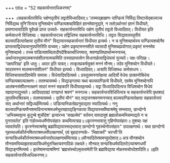 +++
title = "52 सहकार्यन्तराधिकरणम्"

+++
॥सहकार्यंतरविधिः पक्षेणतृतीयं तद्वतोविध्यादिवत्॥ 'तस्माद्ब्राह्मणः पाण़्डित्यं निर्विद्य तिष्टासेद्बाल्यञ्च निर्विद्याथ मुनि'रित्यत्र मुनिशब्देन पाण्डित्यशब्दविहितं ज्ञानमेवानूद्यते, न ततोऽर्थान्तरं ज्ञानं विधीयते, प्रमाणाभावादिति पूर्वपक्षे प्राप्त उच्यते- सहकार्यन्तरविधिः पक्षेण तृतीयं तद्वतो विध्यादिवत्। विधीयत इति कर्मसाधनो विधिशब्दः। सहकार्यन्तरञ्च तद्विधिश्च सहकार्यन्तरविधिः। तद्वतः विद्यावतस्तृतीयं बाल्यपांडित्यापेक्षया तृतीयं मौनं" विद्यायास्सहकार्यन्तरं विधीयत इत्यर्थः। न च मुनिशब्दार्थस्य पाण्डित्यशब्देनैव प्राप्तत्वाद्विधेयत्वानुपपत्तिरिति वाच्यम्। पक्षेण प्रकृष्टमननशीले व्यासादौ मुनिशब्दप्रयोगात् प्रकृष्टं मननमेव मुनिशब्दार्थः। तच्च पांडित्यशब्दितादौपदेशिकार्थाधिगमात्, श्रवणप्रतिष्ठार्थान्मननाच्च, अर्थान्तरभूतमालम्बनसंशीलनात्मकमिति तस्याप्राप्तत्वेन विधानार्हत्वाद्विधेयत्वं युज्यते। पक्षः परिग्रहः। 'पक्षपरिग्रह' इति धातुः। आदर इति यावत्। तत्कृतप्रकर्षयुक्तं मननं मौनम्। तदेव मुनिशब्देन विधीयते। सादरमनन मालम्बनसंशीलनं" विधीयत इत्यर्थः। विध्यादिवत्। अत्रापि विधिशब्धः कर्मसाधनः। विधिश्चासावादिश्चेति समासः। विधेयादिवदित्यर्थः। प्रस्तुतमननापेक्षया आदिर्यो वेधेयः प्राक्तनोबिधेयः पाण्डित्यबाल्यलक्षणः। ततश्चायमर्थः। विद्याङ्गतया यथा बाल्यपाण्डित्ये विधीयते, एवमेव मुनिशब्देनापि आलंबनसंशीलनलक्षणं सादरं मननं सहकारि विधीयतइत्यर्थः। यद्वा विध्यादिवदित्यत्र विधिशब्देन विधेयं यज्ञदानाद्युच्यते। आदिपदग्राह्यं रागप्राप्तं श्रवणं" मननञ्च। सहकार्यन्तरविधिरित्यत्र च सहकार्यन्तरेपि पृथक्पदं लुप्तविभक्तिकम्। ततश्चायमर्थः। तृतीयं मौनं" यत् तद्यजनश्रवणमननवत् बाल्यपाण्डित्यापेक्षया सहकार्यन्तरं सत् अर्थान्तरं सद्विध्यर्हमित्यर्थः। पांडित्याभिन्नत्वेह्यनुवाद्यता स्यादित्यर्थः। ननु बाल्यपाण्डित्यमौनशमादिनानाश्रमधर्मभूतयज्ञाद्यङ्गिकाया विद्यायास्सर्वेष्वाश्रमेषु सम्भवात्, छान्दोग्ये 'अभिसमावृत्य कुटुम्बे शुचौदेश' इत्यारभ्य 'सखल्वेवं" वर्तयन् यावदायुषं ब्रह्मलोकमभिसम्पद्यते न च पुनरावर्तत' इति गार्हस्थ्यधर्मेणोपसंहारः कथमित्यत्राह॥॥कृत्स्नभावात्तु गृहिणोपसंहारः॥ तुशब्दः पक्षं व्यावर्तयति। कृत्स्नेस्वाश्रमेषु ब्रह्मविद्यायास्सद्भावात् छान्दोग्ये गृहस्थेनोपसंहारः" उपलक्षणार्थः। यथा छान्दोग्ये गृहस्थधर्मकीर्तनमितराश्रमधर्मोपलक्षणार्थं, एवं बृहदारण्यके- 'भिक्षाचर्यं" चरन्ती'ति सन्यासिधर्मकीर्तनमाश्रमधर्मान्तरोपलक्षणार्थमित्याह॥॥मौनवदितेरषामप्युपदेशात्॥ अत्र मौनशब्देन मौनसमभिव्याहृतसन्न्यासिधर्मभूतभिक्षाचरणादिकं लक्ष्यते। मौनवत् सन्यासिधर्मवदितरोऽप्याश्रणधर्मो विद्याङ्गमित्यर्थः। इतरेषामप्याश्रमिणां 'ब्रह्मसंस्थोऽमृतत्वमेती'ति ब्रह्मविद्याया मोक्षस्यचोपदेशादिति॥ ॥इति सहकार्यन्तरविध्यधिकरणम्॥